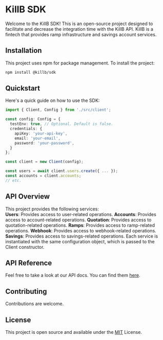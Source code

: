 # KillB SDK

Welcome to the KillB SDK! This is an open-source project designed to facilitate and decrease the integration time with the KillB API. KillB is a fintech that provides ramp infrastructure and savings account services.

## Installation

This project uses npm for package management. To install the project: 

```bash
npm install @killb/sdk
```
## Quickstart
Here's a quick guide on how to use the SDK: 

```typescript
import { Client, Config } from './src/client';

const config: Config = {
  testEnv: true, // Optional. Default is false.
  credentials: {
    apiKey: 'your-api-key',
    email: 'your-email',
    password: 'your-password',
  }
};

const client = new Client(config);

const users = await client.users.create({ ... });
const accounts = client.accounts;
// etc.
```

## API Overview
This project provides the following services:  
**Users**: Provides access to user-related operations.
**Accounts**: Provides access to account-related operations.
**Quotation**: Provides access to quotation-related operations.
**Ramps**: Provides access to ramp-related operations.
**Webhook**: Provides access to webhook-related operations.
**Savings**: Provides access to savings-related operations.
Each service is instantiated with the same configuration object, which is passed to the Client constructor.


## API Reference
Feel free to take a look at our API docs. You can find them [here](https://killbapi.stoplight.io/docs/killb-v2).

## Contributing
Contributions are welcome.

## License
This project is open source and available under the [MIT](LICENSE) License.
